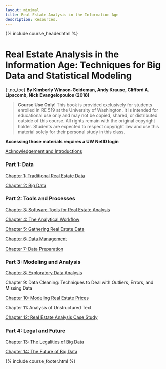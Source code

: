 ```yaml
---
layout: minimal
title: Real Estate Analysis in the Information Age
description: Resources.
---
```


{% include course_header.html %}
# Real Estate Analysis in the Information Age: Techniques for Big Data and Statistical Modeling
{:.no_toc}
**By Kimberly Winson-Geideman, Andy Krause, Clifford A. Lipscomb, Nick Evangelopoulos (2018)**

> **Course Use Only**! This book is provided exclusively for students enrolled in RE 519 at the University of Washington. 
It is intended for educational use only and may not be copied, shared, or distributed outside of this course.
All rights remain with the original copyright holder. Students are expected to respect copyright law and use this material solely for their personal study in this class.

**Accessing those materials requires a UW NetID login**

[Acknowledgement and Introductions](https://staff.washington.edu/yohaoyu/data-analytics-visualization/re-in-information-age/front.pdf)

### Part 1: Data
[Chapter 1:  Traditional Real Estate Data](https://staff.washington.edu/yohaoyu/data-analytics-visualization/re-in-information-age/chapter-1.pdf)

[Chapter 2:  Big Data](https://staff.washington.edu/yohaoyu/data-analytics-visualization/re-in-information-age/chapter-2.pdf)

### Part 2: Tools and Processes

[Chapter 3:  Software Tools for Real Estate Analysis](https://staff.washington.edu/yohaoyu/data-analytics-visualization/re-in-information-age/chapter-3.pdf)

[Chapter 4:  The Analytical Workflow](https://staff.washington.edu/yohaoyu/data-analytics-visualization/re-in-information-age/chapter-4.pdf)

[Chapter 5:  Gathering Real Estate Data](https://staff.washington.edu/yohaoyu/data-analytics-visualization/re-in-information-age/chapter-5.pdf)

[Chapter 6:  Data Management](https://staff.washington.edu/yohaoyu/data-analytics-visualization/re-in-information-age/chapter-6.pdf)

[Chapter 7:  Data Preparation](https://staff.washington.edu/yohaoyu/data-analytics-visualization/re-in-information-age/chapter-7.pdf)

### Part 3: Modeling and Analysis

[Chapter 8:  Exploratory Data Analysis](https://staff.washington.edu/yohaoyu/data-analytics-visualization/re-in-information-age/chapter-8.pdf)

Chapter 9:  Data Cleaning: Techniques to Deal with Outliers, Errors, and Missing Data

[Chapter 10: Modeling Real Estate Prices](https://staff.washington.edu/yohaoyu/data-analytics-visualization/re-in-information-age/chapter-10.pdf)

Chapter 11:  Analysis of Unstructured Text

[Chapter 12:  Real Estate Analysis Case Study](https://staff.washington.edu/yohaoyu/data-analytics-visualization/re-in-information-age/chapter-12.pdf)


### Part 4: Legal and Future
[Chapter 13:  The Legalities of Big Data](https://staff.washington.edu/yohaoyu/data-analytics-visualization/re-in-information-age/chapter-13.pdf)

[Chapter 14:  The Future of Big Data](https://staff.washington.edu/yohaoyu/data-analytics-visualization/re-in-information-age/chapter-14.pdf)

{% include course_footer.html %}
